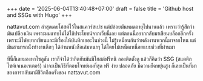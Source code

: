 +++
date = '2025-06-04T13:40:48+07:00'
draft = false
title = 'Github host and SSGs with Hugo'
+++

nattavut.com  ล่าสุดเคยโฮสต์ไว้ในสแควร์สเปซ แต่ปล่อยมันหมดอายุไปนานแล้ว 
เพราะว่ารู้สึกว่ามันเปลืองเงิน เพราะผมแทบไม่ได้ใช้ประโยชน์จากเว็บนี้เลย 
แต่ตอนนี้อยากกลับมาเขียนบล็อกอีกครั้ง เพราะมีไฟอยากเขียนและมีเรื่องให้บันทึกเยอะในช่วงนี้ 
ไม่รู้เหมือนกันว่าพลังงานพวกนี้มาจากไหน แต่มันสามารถนั่งทำงานดึกๆ 
ได้อ่านหนังสือเล่มหนาๆ ได้โดยไม่เหน็ดเหนื่อยแบบช่วงที่ผ่านมา

ทีนี้ก็เลยมองหาโซลูชัน เราก็จำได้ว่ากิตฮับมันมีโฮสต์ฟรีหนิ ลองติดตั้งดู แล้วก็คิดว่า SSG (สแตติกไซต์เจเนอเรเตอร์) น่าจะเป็นวิธีที่ตอบโจทย์ผมที่สุด ฟรี ง่าย ปลอดภัย มีความยืดหยุ่นสูง
ก็เลยเป็นที่มาของการกลับมามีชีวิตอีกครั้งของ nattavut.com  